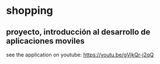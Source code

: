 # shopping
## proyecto, introducción al desarrollo de aplicaciones moviles

see the application on youtube: https://youtu.be/gVjkQr-j2qQ
